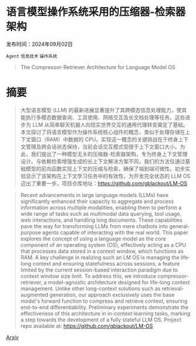# 语言模型操作系统采用的压缩器-检索器架构

发布时间：2024年09月02日

`Agent` `信息技术` `操作系统`

> The Compressor-Retriever Architecture for Language Model OS

# 摘要

> 大型语言模型 (LLM) 的最新进展显著提升了其跨模态信息处理能力，使其能执行多模态数据查询、工具使用、网络交互及长文档处理等任务。这些进步为 LLM 从简单聊天机器人向现实世界交互的通用代理转变奠定了基础。本文探讨了将语言模型作为操作系统核心组件的概念，类似于处理存储在上下文窗口（RAM）中数据的 CPU。实现这一概念的关键挑战在于终身上下文管理及跨会话状态保持，当前会话交互模式受限于上下文窗口大小。为此，我们提出了一种模型无关的压缩器-检索器架构，专为终身上下文管理设计。与依赖检索增强生成的长上下文解决方案不同，我们的方法仅通过基础模型的前向函数实现上下文的压缩与检索，确保了端到端可微性。初步实验显示了该架构在上下文学习任务中的有效性，为开发完全状态的 LLM OS 迈出了重要一步。项目仓库地址：https://github.com/gblackout/LM-OS

> Recent advancements in large language models (LLMs) have significantly enhanced their capacity to aggregate and process information across multiple modalities, enabling them to perform a wide range of tasks such as multimodal data querying, tool usage, web interactions, and handling long documents. These capabilities pave the way for transforming LLMs from mere chatbots into general-purpose agents capable of interacting with the real world. This paper explores the concept of using a language model as the core component of an operating system (OS), effectively acting as a CPU that processes data stored in a context window, which functions as RAM. A key challenge in realizing such an LM OS is managing the life-long context and ensuring statefulness across sessions, a feature limited by the current session-based interaction paradigm due to context window size limit. To address this, we introduce compressor-retriever, a model-agnostic architecture designed for life-long context management. Unlike other long-context solutions such as retrieval-augmented generation, our approach exclusively uses the base model's forward function to compress and retrieve context, ensuring end-to-end differentiability. Preliminary experiments demonstrate the effectiveness of this architecture in in-context learning tasks, marking a step towards the development of a fully stateful LLM OS. Project repo available at: https://github.com/gblackout/LM-OS

[Arxiv](https://arxiv.org/abs/2409.01495)